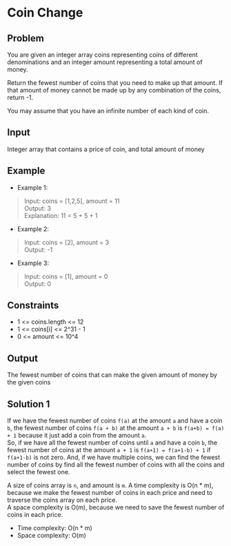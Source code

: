 # Coin Change

## Problem

You are given an integer array coins representing coins of different denominations and an integer amount representing a total amount of money.

Return the fewest number of coins that you need to make up that amount. If that amount of money cannot be made up by any combination of the coins, return -1.

You may assume that you have an infinite number of each kind of coin.

## Input

Integer array that contains a price of coin, and total amount of money

## Example

- Example 1:

>Input: coins = [1,2,5], amount = 11  
Output: 3  
Explanation: 11 = 5 + 5 + 1

- Example 2:

>Input: coins = [2], amount = 3  
Output: -1

- Example 3:

>Input: coins = [1], amount = 0  
Output: 0

## Constraints

- 1 <= coins.length <= 12
- 1 <= coins[i] <= 2^31 - 1
- 0 <= amount <= 10^4

## Output

The fewest number of coins that can make the given amount of money by the given coins

## Solution 1

If we have the fewest number of coins `f(a)` at the amount `a` and have a coin `b`, the fewest number of coins `f(a + b)` at the amount `a + b` is `f(a+b) = f(a) + 1` because it just add a coin from the amount `a`.  
So, if we have all the fewest number of coins until `a` and have a coin `b`, the fewest number of coins at the amount `a + 1` is `f(a+1) = f(a+1-b) + 1` if `f(a+1-b)` is not zero. And, if we have multiple coins, we can find the fewest number of coins by find all the fewest number of coins with all the coins and select the fewest one.

A size of coins array is `n`, and amount is `m`.
A time complexity is O(n * m), because we make the fewest number of coins in each price and need to traverse the coins array on each price.  
A space complexity is O(m), because we need to save the fewest number of coins in each price.

- Time complexity: O(n * m)
- Space complexity: O(m)
